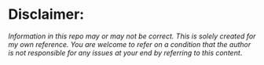 # Disclaimer: 
  *Information in this repo may or may not be correct. This is solely created for my own reference. You are welcome to refer on a condition that the author is not responsible for any issues at your end by referring to this content*.
